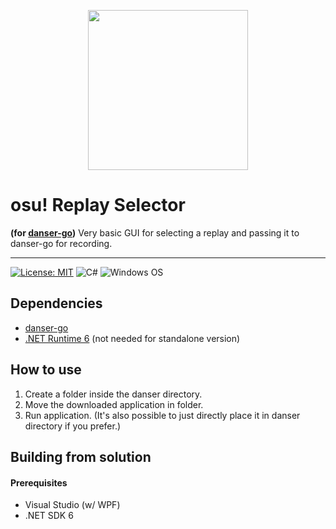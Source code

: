 <p align="center">
  <img width="256px" src="https://i.ibb.co/YBPH0ty/rsl256.png"/>
</p>

# osu! Replay Selector 
**(for [danser-go](https://github.com/Wieku/danser-go))**
Very basic GUI for selecting a replay and passing it to danser-go for recording.
___
[![License: MIT](https://img.shields.io/badge/License-MIT-yellow.svg?style=for-the-badge)](https://opensource.org/licenses/MIT)
![C#](https://img.shields.io/badge/C%23-239120?style=for-the-badge&logo=c-sharp&logoColor=white)
![Windows OS](https://img.shields.io/badge/Windows-0078D6?style=for-the-badge&logo=windows&logoColor=white) 

## Dependencies

- [danser-go](https://github.com/Wieku/danser-go)
- [.NET Runtime 6](https://dotnet.microsoft.com/en-us/download/dotnet/thank-you/runtime-desktop-3.1.25-windows-x64-installer)
(not needed for standalone version)

## How to use

1. Create a folder inside the danser directory.
2. Move the downloaded application in folder.
3. Run application.
(It's also possible to just directly place it in danser directory if you prefer.)

## Building from solution

#### Prerequisites

 - Visual Studio (w/ WPF) 
 - .NET SDK 6
  